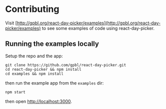 # Contributing

Visit [http://gpbl.org/react-day-picker/examples](http://gpbl.org/react-day-picker/examples) to see some examples of code using react-day-picker.

## Running the examples locally

Setup the repo and the app:

```
git clone https://github.com/gpbl/react-day-picker.git
cd react-day-picker && npm install
cd examples && npm install
```

then run the example app from the `examples` dir:

```
npm start
```

then open [http://localhost:3000](http://localhost:3000).
